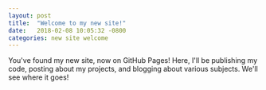 ```yaml
---
layout: post
title:  "Welcome to my new site!"
date:   2018-02-08 10:05:32 -0800
categories: new site welcome
---
```

You've found my new site, now on GitHub Pages! Here, I'll be publishing my code, posting about my projects, and blogging about various subjects. We'll see where it goes!